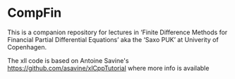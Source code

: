 # CompFin

This is a companion repository for lectures in ‘Finite Difference Methods for Financial Partial Differential Equations’ aka the ‘Saxo PUK’ at Univerity of Copenhagen.

The xll code is based on Antoine Savine's https://github.com/asavine/xlCppTutorial where more info is available
